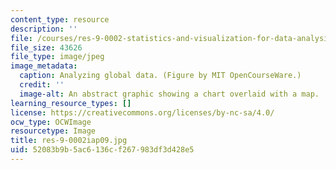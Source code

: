 ```yaml
---
content_type: resource
description: ''
file: /courses/res-9-0002-statistics-and-visualization-for-data-analysis-and-inference-january-iap-2009/52083b9b5ac6136cf267983df3d428e5_res-9-0002iap09.jpg
file_size: 43626
file_type: image/jpeg
image_metadata:
  caption: Analyzing global data. (Figure by MIT OpenCourseWare.)
  credit: ''
  image-alt: An abstract graphic showing a chart overlaid with a map.
learning_resource_types: []
license: https://creativecommons.org/licenses/by-nc-sa/4.0/
ocw_type: OCWImage
resourcetype: Image
title: res-9-0002iap09.jpg
uid: 52083b9b-5ac6-136c-f267-983df3d428e5
---
```

